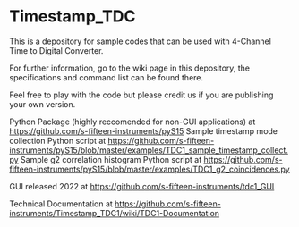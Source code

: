 # Timestamp_TDC
This is a depository for sample codes that can be used with 4-Channel Time to Digital Converter.

For further information, go to the wiki page in this depository, the specifications and command list can be found there.

Feel free to play with the code but please credit us if you are publishing your own version.

Python Package (highly reccomended for non-GUI applications) at https://github.com/s-fifteen-instruments/pyS15
Sample timestamp mode collection Python script at https://github.com/s-fifteen-instruments/pyS15/blob/master/examples/TDC1_sample_timestamp_collect.py
Sample g2 correlation histogram Python script at https://github.com/s-fifteen-instruments/pyS15/blob/master/examples/TDC1_g2_coincidences.py

GUI released 2022 at https://github.com/s-fifteen-instruments/tdc1_GUI

Technical Documentation at https://github.com/s-fifteen-instruments/Timestamp_TDC1/wiki/TDC1-Documentation

